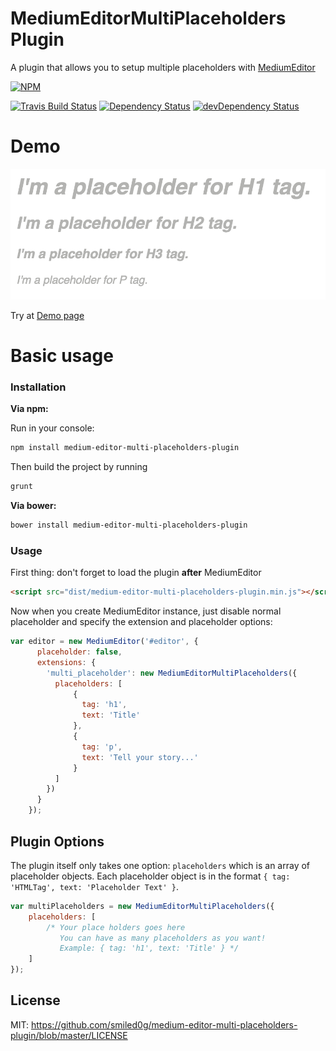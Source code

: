 # MediumEditorMultiPlaceholders Plugin
 A plugin that allows you to setup multiple placeholders with [MediumEditor](https://github.com/yabwe/medium-editor)
 
 [![NPM](https://nodei.co/npm/medium-editor-multi-placeholders-plugin.png?downloads=true&downloadRank=true&stars=true)](https://nodei.co/npm/medium-editor-multi-placeholders-plugin/)
 
 [![Travis Build Status](https://travis-ci.org/smiled0g/medium-editor-multi-placeholders-plugin.svg?branch=master)](https://travis-ci.org/smiled0g/medium-editor-multi-placeholders-plugin) 
 [![Dependency Status](https://david-dm.org/smiled0g/medium-editor-multi-placeholders-plugin.svg)](https://david-dm.org/smiled0g/medium-editor-multi-placeholders-plugin)
[![devDependency Status](https://david-dm.org/smiled0g/medium-editor-multi-placeholders-plugin/dev-status.svg)](https://david-dm.org/smiled0g/medium-editor-multi-placeholders-plugin#info=devDependencies)

# Demo
![Demo](examples/demo.png)

Try at [Demo page](http://smiled0g.github.io/medium-editor-multi-placeholders-plugin/)

# Basic usage

### Installation
**Via npm:**

Run in your console: 
```bash
npm install medium-editor-multi-placeholders-plugin
```
Then build the project by running 
```bash
grunt
```

**Via bower:**

```bash
bower install medium-editor-multi-placeholders-plugin
```

### Usage

First thing: don't forget to load the plugin **after** MediumEditor

```html
<script src="dist/medium-editor-multi-placeholders-plugin.min.js"></script>
```

Now when you create MediumEditor instance, just disable normal placeholder and specify the extension and placeholder options:
```js
var editor = new MediumEditor('#editor', {
      placeholder: false,
      extensions: {
        'multi_placeholder': new MediumEditorMultiPlaceholders({
          placeholders: [
              {
                tag: 'h1',
                text: 'Title'
              },
              {
                tag: 'p',
                text: 'Tell your story...'
              }
          ]
        })
      }
    });
```

## Plugin Options

The plugin itself only takes one option: ```placeholders``` which is an array of placeholder objects. Each placeholder object is in the format ```{ tag: 'HTMLTag', text: 'Placeholder Text' }```.

```js
var multiPlaceholders = new MediumEditorMultiPlaceholders({
    placeholders: [
	    /* Your place holders goes here 
	       You can have as many placeholders as you want!
	       Example: { tag: 'h1', text: 'Title' } */
    ]
});
```

## License

MIT: https://github.com/smiled0g/medium-editor-multi-placeholders-plugin/blob/master/LICENSE
 
